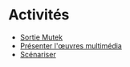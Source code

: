 # Activités

<!-- generateSubNav -->

* [Sortie Mutek ](/activites/0_sortie_mutek/README.md)
* [Présenter l'œuvres multimédia](/activites/1_corpus_multimedia/README.md)
* [Scénariser](/activites/2_scenariser/README.md)

